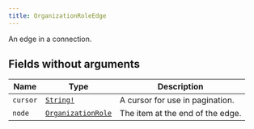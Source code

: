```yaml
---
title: OrganizationRoleEdge
---
```


An edge in a connection.

## Fields without arguments

| Name | Type | Description |
|------|------|-------------|
| `cursor` | [`String!`](../scalar/string.md) | A cursor for use in pagination. |
| `node` | [`OrganizationRole`](../object/organizationrole.md) | The item at the end of the edge. |

